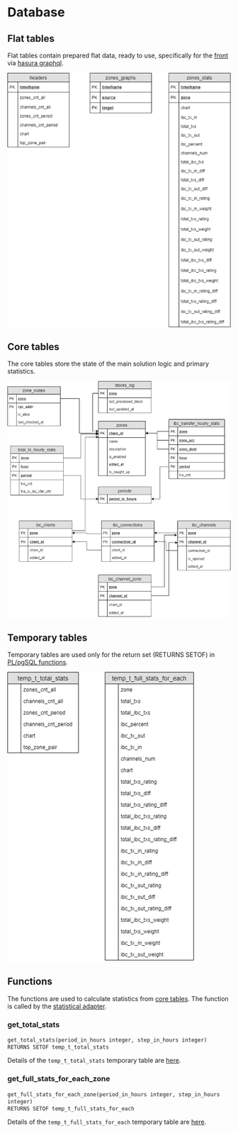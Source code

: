 # Database

## Flat tables

Flat tables contain prepared flat data, ready to use, specifically for the [front](front.md) via [hasura graphql](graphql.md).

![flat](img/db_flat_tables.png)

## Core tables

The core tables store the state of the main solution logic and primary statistics.

![core](img/db_core.png)

## Temporary tables

Temporary tables are used only for the return set (RETURNS SETOF) in [PL/pgSQL functions](database.md#functions).

![temp](img/db_temp.png)

## Functions

The functions are used to calculate statistics from [core tables](database.md#core-tables). The function is called by the [statistical adapter](adaptor.md).

### get_total_stats

    get_total_stats(period_in_hours integer, step_in_hours integer)
    RETURNS SETOF temp_t_total_stats

Details of the ```temp_t_total_stats``` temporary table are [here](database.md#temporary-tables).

### get_full_stats_for_each_zone

<!-- ```get_full_stats_for_each_zone(period_in_hours integer, step_in_hours integer)
RETURNS SETOF ```[temp_t_full_stats_for_each](database.md#temporary-tables) -->

    get_full_stats_for_each_zone(period_in_hours integer, step_in_hours integer)
    RETURNS SETOF temp_t_full_stats_for_each

Details of the ```temp_t_full_stats_for_each``` temporary table are [here](database.md#temporary-tables).
